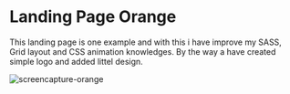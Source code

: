 # Landing Page Orange

This landing page is one example and with this i have improve my SASS, Grid layout and CSS animation knowledges. By the way a have created simple logo and added littel design.

![screencapture-orange](https://user-images.githubusercontent.com/6087113/46920758-33ed6a80-cff3-11e8-9a0d-6429e6840e44.png)
